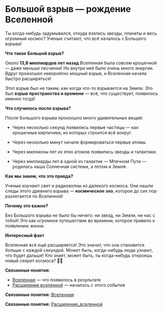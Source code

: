 # Большой взрыв — рождение Вселенной

Ты когда-нибудь задумывался, откуда взялись звезды, планеты и весь огромный космос? Ученые считают, что всё началось с Большого взрыва!

**Что такое Большой взрыв?**

Около **13,8 миллиардов лет назад** Вселенная была совсем крошечной — даже меньше песчинки! Но внутри неё было очень много энергии. Вдруг произошел невероятно мощный взрыв, и Вселенная начала быстро расширяться!

Этот взрыв был не таким, как когда что-то взрывается на Земле. Это был **взрыв пространства и времени** — всё, что существует, появилось именно тогда!

**Что случилось после взрыва?**

После Большого взрыва произошло много удивительных вещей:

- Через несколько секунд появились первые частицы — как крошечные кирпичики, из которых строится всё вокруг.

- Через несколько минут начали формироваться первые атомы.

- Через миллионы лет из этих атомов появились звезды и галактики.

- Через миллиарды лет в одной из галактик — Млечном Пути — родилась наша Солнечная система, а потом и Земля.


**Как мы знаем, что это правда?**

Ученые изучают свет и радиоволны из далекого космоса. Они нашли следы этого древнего взрыва — **космическое эхо**, которое до сих пор разлетается по Вселенной!

**Почему это важно?**

Без Большого взрыва не было бы ничего: ни звезд, ни Земли, ни нас с тобой! Это как огромное путешествие во времени, которое привело к появлению жизни.

**Интересный факт**

Вселенная всё ещё расширяется! Это значит, что она становится больше с каждой секундой. Может быть, когда-нибудь люди узнают, что будет дальше!
Кто знает, может быть, ты когда-нибудь откроешь новый секрет космоса? 🚀✨

**Связанные понятия:**
- [Вселенная](Вселенная.md) — что появилось в результате
- [Расширение вселенной](Расширение_вселенной.md) — началось с этого события

**Связанные понятия:** [Вселенная](./Вселенная.md)

**Связанные понятия:** [Расширение_вселенной](./Расширение_вселенной.md)